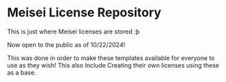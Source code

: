# Meisei License Repository
This is just where Meisei licenses are stored :þ

Now open to the public as of 10/22/2024!

This was done in order to make these templates available for everyone to use as they wish! This also Include Creating their own licenses using these as a base.
